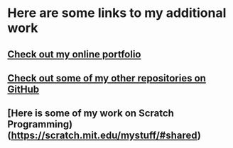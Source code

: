 # Here are some links to my additional work 

## [Check out my online portfolio](https://gracesanders958.wixsite.com/portfolio)
## [Check out some of my other repositories on GitHub](https://github.com/gesnkb/C-Sharp-Projects.git)
## [Here is some of my work on Scratch Programming)(https://scratch.mit.edu/mystuff/#shared)
